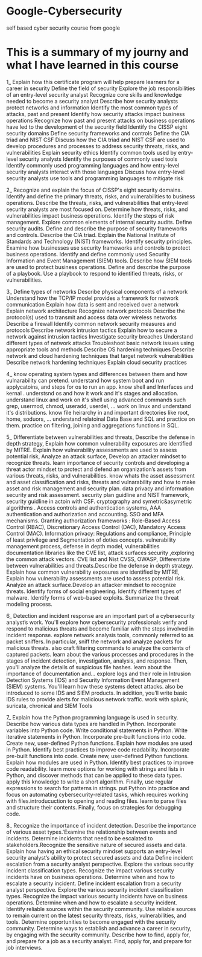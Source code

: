 # Google-Cybersecurity
self based cyber security course from google

# This is a summary of my journy and what I have learned in this course

1_
Explain how this certificate program will help prepare learners for a career in security
Define the field of security
Explore the job responsibilities of an entry-level security analyst
Recognize core skills and knowledge needed to become a security analyst
Describe how security analysts protect networks and information
Identify the most common types of attacks, past and present
Identify how security attacks impact business operations
Recognize how past and present attacks on business operations have led to the development of the security field
Identify the CISSP eight security domains
Define security frameworks and controls
Define the CIA triad and NIST CSF
Discuss how the CIA triad and NIST CSF are used to develop procedures and processes to address security threats, risks, and vulnerabilities
Explain security ethics
Identify common tools used by entry-level security analysts
Identify the purposes of commonly used tools
Identify commonly used programming languages and how entry-level security analysts interact with those languages
Discuss how entry-level security analysts use tools and programming languages to mitigate risk

2_
Recognize and explain the focus of CISSP's eight security domains.
Identify and define the primary threats, risks, and vulnerabilities to business operations.
Describe the threats, risks, and vulnerabilities that entry-level security analysts are most focused on.
Determine how threats, risks, and vulnerabilities impact business operations.
Identify the steps of risk management.
Explore common elements of internal security audits.
Define security audits.
Define and describe the purpose of security frameworks and controls.
Describe the CIA triad.
Explain the National Institute of Standards and Technology (NIST) frameworks.
Identify security principles.
Examine how businesses use security frameworks and controls to protect business operations.
Identify and define commonly used Security Information and Event Management (SIEM) tools.
Describe how SIEM tools are used to protect business operations.
Define and describe the purpose of a playbook.
Use a playbook to respond to identified threats, risks, or vulnerabilities.

3_
Define types of networks
Describe physical components of a network
Understand how the TCP/IP model provides a framework for network communication
Explain how data is sent and received over a network
Explain network architecture
Recognize network protocols
Describe the protocol(s) used to transmit and access data over wireless networks
Describe a firewall
Identify common network security measures and protocols
Describe network intrusion tactics
Explain how to secure a network against intrusion tactics
Investigate security breaches
Understand different types of network attacks
Troubleshoot basic network issues using appropriate tools and methods
Describe OS hardening techniques
Describe network and cloud hardening techniques that target network vulnerabilities
Describe network hardening techniques
Explain cloud security practices


4_
know operating system types and differences between them and how vulnarability can pretend.
understand how system boot and run applycatoins, and steps for os to run an app.
know shell and Interfaces and kernal .
understsnd os and how it work and it's stages and allocation.
understand linux and work on it's shell using advanced commands such grep, usermod, chmod, useradd, userdel, ...
work on linux and understand it's distributions.
know file heirarchy in and important directories like root, home, soduors, ...
understand relatoinal Data Base and SQL and practice on them.
practice on filtering, joining and aggregations functions in SQL.


5_
Differentiate between vulnerabilities and threats, Describe the defense in depth strategy, Explain how common vulnerability exposures are identified by MITRE.
Explain how vulnerability assessments are used to assess potential risk, Analyze an attack surface, Develop an attacker mindset to recognize threats.
learn importance of security controls and developing a threat actor mindset to protect and defend an organization’s assets from various threats, risks, and vulnerabilities.
know whats the asset assessment and asset classification  and risks, threats and vulnarability and how to make asset and risk management and security plan.
data privacy and information security and risk assessment.
security plan guidline and NIST framework, security guidline in actoin with CSF.
cryptography and symetric&asymetric algorithms .
Access controls and authentication systems, AAA authentication and authorization and accounting. SSO and MFA mechanisms.
Granting authorization frameworks : Role-Based Access Control (RBAC), Discretionary Access Control (DAC), Mandatory Access Control (MAC).
Information privacy: Regulations and compliance, Principle of least privilege and Segmentation of doties concepts.
vulnerability management process, defense in depth model, vulnerabilities documentation libraries like the CVE list, attack surfaces security ,exploring the common attack vectors.
CVE list and Nist CVSS, OWASP, Differentiate between vulnerabilities and threats.Describe the defense in depth strategy.
Explain how common vulnerability exposures are identified by MITRE, Explain how vulnerability assessments are used to assess potential risk.
Analyze an attack surface.Develop an attacker mindset to recognize threats.
Identify forms of social engineering. Identify different types of malware. Identify forms of web-based exploits. Summarize the threat modeling process.

6_
Detection and incident response are an important part of a cybersecurity analyst’s work. You'll explore how cybersecurity professionals verify and respond to malicious threats and
become familiar with the steps involved in incident response.
explore network analysis tools, commonly referred to as packet sniffers. In particular, sniff the network and analyze packets for malicious threats. also craft filtering commands to analyze the contents of captured packets.
learn about the various processes and procedures in the stages of incident detection, investigation, analysis, and response. Then, you'll analyze the details of suspicious file hashes. learn about the importance of documentation and...
explore logs and their role in Intrusion Detection Systems (IDS) and Security Information Event Management (SIEM) systems. You'll learn how these systems detect attacks. also be introduced to some IDS and SIEM products.
In addition, you’ll write basic IDS rules to provide alerts for malicious network traffic.
work with splunk, suricata, chronical and SIEM Tools
 
7_
Explain how the Python programming language is used in security. Describe how various data types are handled in Python.
Incorporate variables into Python code. Write conditional statements in Python. Write iterative statements in Python.
Incorporate pre-built functions into code. Create new, user-defined Python functions. Explain how modules are used in Python.
Identify best practices to improve code readability. Incorporate pre-built functions into code. Create new, user-defined Python functions.
Explain how modules are used in Python. Identify best practices to improve code readability.
learn more options for working with strings and lists in Python, and discover methods that can be applied to these data types. 
apply this knowledge to write a short algorithm. Finally, use regular expressions to search for patterns in strings.
put Python into practice and focus on automating cybersecurity-related tasks, which requires working with files.introducuction to opening and reading files.
learn to parse files and structure their contents. Finally, focus on strategies for debugging code.

8_
Recognize the importance of incident detection. Describe the importance of various asset types.'Examine the relationship between events and incidents.
Determine incidents that need to be escalated to stakeholders.Recognize the sensitive nature of secured assets and data.
Explain how having an ethical security mindset supports an entry-level security analyst’s ability to protect secured assets and data
Define incident escalation from a security analyst perspective. Explore the various security incident classification types.
Recognize the impact various security incidents have on business operations. Determine when and how to escalate a security incident.
Define incident escalation from a security analyst perspective. Explore the various security incident classification types.
Recognize the impact various security incidents have on business operations. Determine when and how to escalate a security incident.
Identify reliable sources within the security community. Use reliable sources to remain current on the latest security threats, risks, vulnerabilities, and tools. 
Determine opportunities to become engaged with the security community. Determine ways to establish and advance a career in security, by engaging with the security community.
Describe how to find, apply for, and prepare for a job as a security analyst. Find, apply for, and prepare for job interviews.

 
